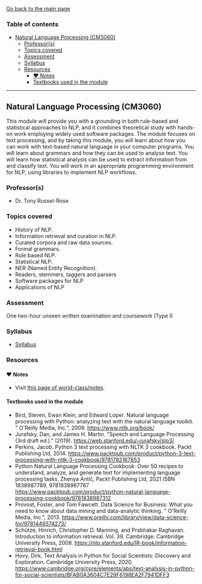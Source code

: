 [Go back to the main page](../../../README.md)

### Table of contents

- [Natural Language Processing (CM3060)](#natural-language-processing-cm3060)
  - [Professor(s)](#professors)
  - [Topics covered](#topics-covered)
  - [Assessment](#assessment)
  - [Syllabus](#syllabus)
  - [Resources](#resources)
    - [:heart: Notes](#heart-notes)
    - [Textbooks used in the module](#textbooks-used-in-the-module)

---

## Natural Language Processing (CM3060)

This module will provide you with a grounding in both rule-based and
statistical approaches to NLP, and it combines theoretical study with
hands-on work employing widely used software packages. The module
focuses on text processing, and by taking this module, you will learn
about how you can work with text-based natural language in your
computer programs. You will learn about grammars and how they can be
used to analyse text. You will learn how statistical analysis can be
used to extract information from and classify text. You will work in
an appropriate programming environment for NLP, using libraries to
implement NLP workflows.

### Professor(s)

- Dr. Tony Russel-Rose

### Topics covered

- History of NLP.
- Information retrieval and curation in NLP.
- Curated corpora and raw data sources.
- Formal grammars.
- Rule based NLP.
- Statistical NLP.
- NER (Named Entity Recognition).
- Readers, stemmers, taggers and parsers
- Software packages for NLP
- Applications of NLP

### Assessment

One two-hour unseen written examination and coursework (Type I)

### Syllabus

- [Syllabus](https://github.com/world-class/binary-assets/blob/master/modules/syllabi/Syllabus_CM3060_NLP.pdf)

### Resources

#### :heart: Notes

- Visit [this page of world-class/notes](https://github.com/world-class/notes/tree/master/level-6/natural-language-processing).

#### Textbooks used in the module

- Bird, Steven, Ewan Klein, and Edward Loper. Natural language processing with Python: analyzing text with the natural language toolkit. " O'Reilly Media, Inc.", 2009. https://www.nltk.org/book/
- Jurafsky, Dan, and James H. Martin. "Speech and Language Processing (3rd draft ed.)." (2019). https://web.stanford.edu/~jurafsky/slp3/
- Perkins, Jacob. Python 3 text processing with NLTK 3 cookbook. Packt Publishing Ltd, 2014. https://www.packtpub.com/product/python-3-text-processing-with-nltk-3-cookbook/9781782167853
- Python Natural Language Processing Cookbook: Over 50 recipes to understand, analyze, and generate text for implementing language processing tasks, Zhenya Antić, Packt Publishing Ltd, 2021 ISBN 1838987789, 9781838987787 https://www.packtpub.com/product/python-natural-language-processing-cookbook/9781838987312
- Provost, Foster, and Tom Fawcett. Data Science for Business: What you need to know about data mining and data-analytic thinking. " O'Reilly Media, Inc.", 2013. https://www.oreilly.com/library/view/data-science-for/9781449374273/
- Schütze, Hinrich, Christopher D. Manning, and Prabhakar Raghavan. Introduction to information retrieval. Vol. 39. Cambridge: Cambridge University Press, 2008. https://nlp.stanford.edu/IR-book/information-retrieval-book.html
- Hovy, Dirk. Text Analysis in Python for Social Scientists: Discovery and Exploration. Cambridge University Press, 2020. https://www.cambridge.org/core/elements/abs/text-analysis-in-python-for-social-scientists/BFAB0A3604C7E29F6198EA2F7941DFF3
